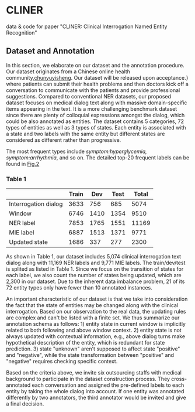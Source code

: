 # CLINER
data &amp; code for paper "CLINER: Clinical Interrogation Named Entity Recognition"

## Dataset and Annotation

In  this  section,  we elaborate on our dataset and the annotation procedure. Our dataset originates from a Chinese online health community,[chunyuyisheng](https://www.chunyuyisheng.com/). Our dataset will be released upon acceptance.} where patients can submit their health problems and then doctors kick off a conversation to communicate with the patients and provide professional suggestions. Compared to conventional NER datasets, our proposed dataset focuses on medical dialog text along with massive domain-specific items appearing in the text. It is a more challenging benchmark dataset since there are plenty of colloquial expressions amongst the dialog, which could be also annotated as entities. The dataset contains 5 categories, 72 types of entities as well as 3 types of states. Each entity is associated with a state and two labels with the same entity but different states are considered as different rather than progressive. 

The most frequent types include *symptom:hyperglycemia, symptom:arrhythmia*, and so on. The detailed top-20 frequent labels can be found in [Fig.2](figs/data.jpg)

### Table 1
|     | **Train**  | **Dev** | **Test** | **Total** |
|  ----  | ----  | ---- | ---- | ---- |
|   Interrogation dialog  | 3633  | 756 | 685 | 5074 |
|   Window  | 6746  | 1410 | 1354 | 9510 |
|   NER label   | 7853 | 1765 | 1551| 11169 |
|   MIE label   | 6887 | 1513 | 1371 | 9771 |
|   Updated state   | 1686 | 337 | 277 | 2300 |

As shown in Table 1, our dataset includes 5,074 clinical interrogation text dialog along with 11,169 NER labels and 9,771 MIE labels. The train/dev/test is splited as listed in Table 1. Since we focus on the transition of states for each label, we also count the number of states being updated, which are 2,300 in our dataset.  Due to the inherent data imbalance problem, 21 of its 72 entity types only have fewer than 10 annotated instances.

An important characteristic of our dataset is that we take into consideration the fact that the state of entities may be changed along with the clinical interrogation.
Based on our observation to the real data, the updating rules are complex and can't be listed with a finite set. We thus summarize our annotation schema as follows: 1) entity state in current window is implicitly related to both following and above window context. 2) entity state is not always updated with contextual information, e.g., above dialog turns make hypothetical description of the entity, which is redundant for state prediction. 3) state "unknown" aren't supposed to affect state "positive" and "negative", while the state transformation between "positive" and "negative" requires checking specific context. 

Based on the criteria above, we invite six outsourcing staffs with medical background to participate in the dataset construction process. They cross-annotated each conversation and assigned the pre-defined labels to each entity by taking the whole dialog into account. If one entity was annotated differently by two annotators, the third annotator would be invited and give a final decision.
